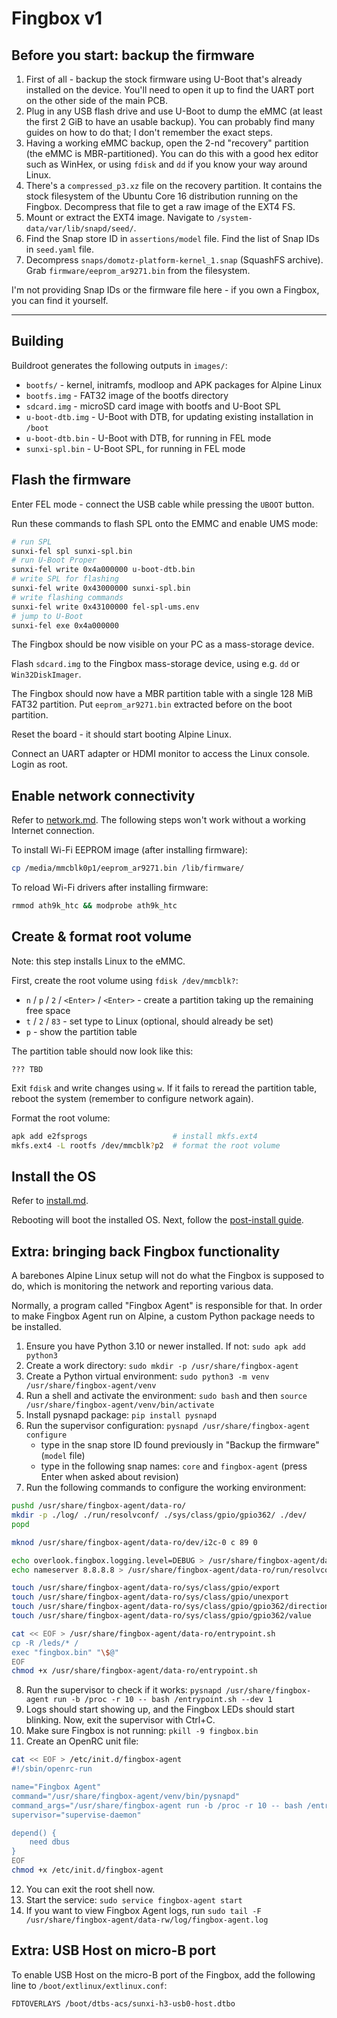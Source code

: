 # Fingbox v1

## Before you start: backup the firmware

1. First of all - backup the stock firmware using U-Boot that's already installed on the device. You'll need to open it up to find the UART port on the other side of the main PCB.
2. Plug in any USB flash drive and use U-Boot to dump the eMMC (at least the first 2 GiB to have an usable backup). You can probably find many guides on how to do that; I don't remember the exact steps.
3. Having a working eMMC backup, open the 2-nd "recovery" partition (the eMMC is MBR-partitioned). You can do this with a good hex editor such as WinHex, or using `fdisk` and `dd` if you know your way around Linux.
4. There's a `compressed_p3.xz` file on the recovery partition. It contains the stock filesystem of the Ubuntu Core 16 distribution running on the Fingbox. Decompress that file to get a raw image of the EXT4 FS.
5. Mount or extract the EXT4 image. Navigate to `/system-data/var/lib/snapd/seed/`.
6. Find the Snap store ID in `assertions/model` file. Find the list of Snap IDs in `seed.yaml` file.
7. Decompress `snaps/domotz-platform-kernel_1.snap` (SquashFS archive). Grab `firmware/eeprom_ar9271.bin` from the filesystem.

I'm not providing Snap IDs or the firmware file here - if you own a Fingbox, you can find it yourself.

---

## Building

Buildroot generates the following outputs in `images/`:

- `bootfs/` - kernel, initramfs, modloop and APK packages for Alpine Linux
- `bootfs.img` - FAT32 image of the bootfs directory
- `sdcard.img` - microSD card image with bootfs and U-Boot SPL
- `u-boot-dtb.img` - U-Boot with DTB, for updating existing installation in `/boot`
- `u-boot-dtb.bin` - U-Boot with DTB, for running in FEL mode
- `sunxi-spl.bin` - U-Boot SPL, for running in FEL mode

## Flash the firmware

Enter FEL mode - connect the USB cable while pressing the `UBOOT` button.

Run these commands to flash SPL onto the EMMC and enable UMS mode:

```bash
# run SPL
sunxi-fel spl sunxi-spl.bin
# run U-Boot Proper
sunxi-fel write 0x4a000000 u-boot-dtb.bin
# write SPL for flashing
sunxi-fel write 0x43000000 sunxi-spl.bin
# write flashing commands
sunxi-fel write 0x43100000 fel-spl-ums.env
# jump to U-Boot
sunxi-fel exe 0x4a000000
```

The Fingbox should be now visible on your PC as a mass-storage device.

Flash `sdcard.img` to the Fingbox mass-storage device, using e.g. `dd` or `Win32DiskImager`.

The Fingbox should now have a MBR partition table with a single 128 MiB FAT32 partition. Put `eeprom_ar9271.bin` extracted before on the boot partition.

Reset the board - it should start booting Alpine Linux.

Connect an UART adapter or HDMI monitor to access the Linux console. Login as root.

## Enable network connectivity

Refer to [network.md](../../docs/network.md). The following steps won't work without a working Internet connection.

To install Wi-Fi EEPROM image (after installing firmware):

```bash
cp /media/mmcblk0p1/eeprom_ar9271.bin /lib/firmware/
```

To reload Wi-Fi drivers after installing firmware:

```bash
rmmod ath9k_htc && modprobe ath9k_htc
```

## Create & format root volume

Note: this step installs Linux to the eMMC.

First, create the root volume using `fdisk /dev/mmcblk?`:

- `n` / `p` / `2` / `<Enter>` / `<Enter>` - create a partition taking up the remaining free space
- `t` / `2` / `83` - set type to Linux (optional, should already be set)
- `p` - show the partition table

The partition table should now look like this:

```
??? TBD
```

Exit `fdisk` and write changes using `w`. If it fails to reread the partition table, reboot the system (remember to configure network again).

Format the root volume:

```bash
apk add e2fsprogs					# install mkfs.ext4
mkfs.ext4 -L rootfs /dev/mmcblk?p2	# format the root volume
```

## Install the OS

Refer to [install.md](../../docs/install.md).

Rebooting will boot the installed OS. Next, follow the [post-install guide](../../docs/alpine.md).

## Extra: bringing back Fingbox functionality

A barebones Alpine Linux setup will not do what the Fingbox is supposed to do, which is monitoring the network and reporting various data.

Normally, a program called "Fingbox Agent" is responsible for that. In order to make Fingbox Agent run on Alpine, a custom Python package needs to be installed.

1. Ensure you have Python 3.10 or newer installed. If not: `sudo apk add python3`
2. Create a work directory: `sudo mkdir -p /usr/share/fingbox-agent`
3. Create a Python virtual environment: `sudo python3 -m venv /usr/share/fingbox-agent/venv`
4. Run a shell and activate the environment: `sudo bash` and then `source /usr/share/fingbox-agent/venv/bin/activate`
5. Install pysnapd package: `pip install pysnapd`
6. Run the supervisor configuration: `pysnapd /usr/share/fingbox-agent configure`
	- type in the snap store ID found previously in "Backup the firmware" (`model` file)
	- type in the following snap names: `core` and `fingbox-agent` (press Enter when asked about revision)
7. Run the following commands to configure the working environment:

```bash
pushd /usr/share/fingbox-agent/data-ro/
mkdir -p ./log/ ./run/resolvconf/ ./sys/class/gpio/gpio362/ ./dev/
popd

mknod /usr/share/fingbox-agent/data-ro/dev/i2c-0 c 89 0

echo overlook.fingbox.logging.level=DEBUG > /usr/share/fingbox-agent/data-ro/log/log.properties
echo nameserver 8.8.8.8 > /usr/share/fingbox-agent/data-ro/run/resolvconf/resolv.conf

touch /usr/share/fingbox-agent/data-ro/sys/class/gpio/export
touch /usr/share/fingbox-agent/data-ro/sys/class/gpio/unexport
touch /usr/share/fingbox-agent/data-ro/sys/class/gpio/gpio362/direction
touch /usr/share/fingbox-agent/data-ro/sys/class/gpio/gpio362/value

cat << EOF > /usr/share/fingbox-agent/data-ro/entrypoint.sh
cp -R /leds/* /
exec "fingbox.bin" "\$@"
EOF
chmod +x /usr/share/fingbox-agent/data-ro/entrypoint.sh
```

8. Run the supervisor to check if it works: `pysnapd /usr/share/fingbox-agent run -b /proc -r 10 -- bash /entrypoint.sh --dev 1`
9. Logs should start showing up, and the Fingbox LEDs should start blinking. Now, exit the supervisor with Ctrl+C.
10. Make sure Fingbox is not running: `pkill -9 fingbox.bin`
11. Create an OpenRC unit file:

```bash
cat << EOF > /etc/init.d/fingbox-agent
#!/sbin/openrc-run

name="Fingbox Agent"
command="/usr/share/fingbox-agent/venv/bin/pysnapd"
command_args="/usr/share/fingbox-agent run -b /proc -r 10 -- bash /entrypoint.sh"
supervisor="supervise-daemon"

depend() {
	need dbus
}
EOF
chmod +x /etc/init.d/fingbox-agent
```

12. You can exit the root shell now.
13. Start the service: `sudo service fingbox-agent start`
14. If you want to view Fingbox Agent logs, run `sudo tail -F /usr/share/fingbox-agent/data-rw/log/fingbox-agent.log`

## Extra: USB Host on micro-B port

To enable USB Host on the micro-B port of the Fingbox, add the following line to `/boot/extlinux/extlinux.conf`:

```
FDTOVERLAYS /boot/dtbs-acs/sunxi-h3-usb0-host.dtbo
```
